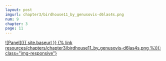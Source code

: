 ```yaml
---
layout: post
imgurl: chapter3/birdhouse11_by_genusovis-d6las4s.png
num: 9
chapter: 3
page: 11
---
```


[![Panel]({{ site.baseurl }} {% link resources/chapters/chapter3/birdhouse11_by_genusovis-d6las4s.png %}){: class="img-responsive"}]({{page.previous.url}}#panel)